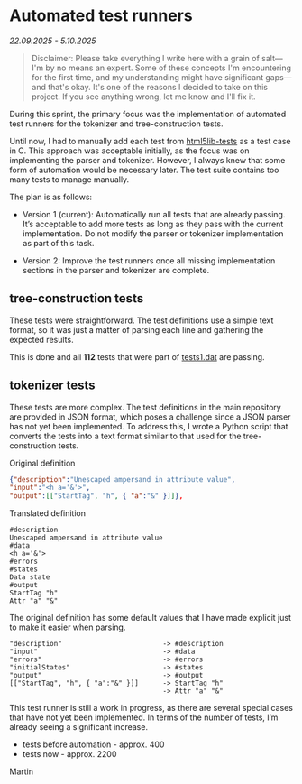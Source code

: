 # Automated test runners
_22.09.2025 - 5.10.2025_

> Disclaimer: Please take everything I write here with a grain of salt—I'm by no means an expert. Some of these concepts I'm encountering for the first time, and my understanding might have significant gaps—and that's okay. It's one of the reasons I decided to take on this project. If you see anything wrong, let me know and I'll fix it.

During this sprint, the primary focus was the implementation of automated test runners for the tokenizer and tree-construction tests.

Until now, I had to manually add each test from [html5lib-tests](https://github.com/html5lib/html5lib-tests) as a test case in C. This approach was acceptable initially, as the focus was on implementing the parser and tokenizer. However, I always knew that some form of automation would be necessary later. The test suite contains too many tests to manage manually.

The plan is as follows:

- Version 1 (current): Automatically run all tests that are already passing. It’s acceptable to add more tests as long as they pass with the current implementation. Do not modify the parser or tokenizer implementation as part of this task.

- Version 2: Improve the test runners once all missing implementation sections in the parser and tokenizer are complete.

## tree-construction tests

These tests were straightforward. The test definitions use a simple text format, so it was just a matter of parsing each line and gathering the expected results.

This is done and all **112** tests that were part of [tests1.dat](https://github.com/html5lib/html5lib-tests/blob/master/tree-construction/tests1.dat) are passing.

## tokenizer tests

These tests are more complex. The test definitions in the main repository are provided in JSON format, which poses a challenge since a JSON parser has not yet been implemented. To address this, I wrote a Python script that converts the tests into a text format similar to that used for the tree-construction tests.

Original definition
```json
{"description":"Unescaped ampersand in attribute value",
"input":"<h a='&'>",
"output":[["StartTag", "h", { "a":"&" }]]},
```

Translated definition
```text
#description
Unescaped ampersand in attribute value
#data
<h a='&'>
#errors
#states
Data state
#output
StartTag "h"
Attr "a" "&"
```

The original definition has some default values that I have made explicit just to make it easier when parsing.

```
"description"                         -> #description
"input"                               -> #data
"errors"                              -> #errors
"initialStates"                       -> #states
"output"                              -> #output
[["StartTag", "h", { "a":"&" }]]      -> StartTag "h"
                                      -> Attr "a" "&"
```

This test runner is still a work in progress, as there are several special cases that have not yet been implemented. In terms of the number of tests, I’m already seeing a significant increase.

- tests before automation - approx. 400
- tests now - approx. 2200

Martin